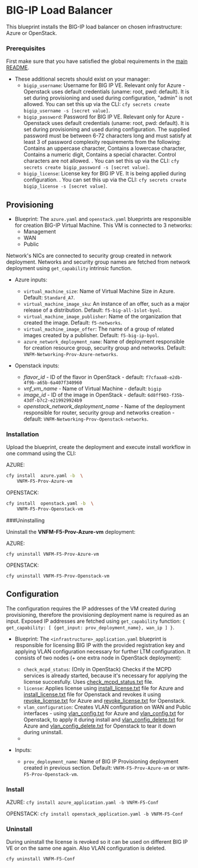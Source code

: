 # BIG-IP Load Balancer

This blueprint installs the BIG-IP load balancer on chosen infrastructure: Azure or OpenStack.

### Prerequisites

First make sure that you have satisfied the global requirements in the [main README](../README.md).

* These additional secrets should exist on your manager:
  * `bigip_username`: Username for BIG IP VE. Relevant only for Azure - Openstack uses default credentials (uname: root, pwd: default). It is set during provisioning and used during configuration, "admin" is not allowed. You can set this up via the CLI: `cfy secrets create bigip_username -s [secret value]`.
  * `bigip_password`: Password for BIG IP VE. Relevant only for Azure - Openstack uses default credentials (uname: root, pwd: default). It is set during provisioning and used during configuration. The supplied password must be between 6-72 characters long and must satisfy at least 3 of password complexity requirements from the following: Contains an uppercase character, Contains a lowercase character, Contains a numeric digit, Contains a special character. Control characters are not allowed. . You can set this up via the CLI: `cfy secrets create bigip_password -s [secret value]`.
  * `bigip_license`: License key for BIG IP VE. It is being applied during configuration. . You can set this up via the CLI: `cfy secrets create bigip_license -s [secret value]`.

## Provisioning

* Blueprint: The `azure.yaml` and `openstack.yaml` blueprints are responsible for creation BIG-IP Virtual Machine. This VM is connected to 3 networks:
  * Management
  * WAN
  * Public

Network's NICs are connected to security group created in network deployment.
Networks and security group names are fetched from network deployment using `get_capability` intrinsic function.

* Azure inputs:
  * `virtual_machine_size`: Name of Virtual Machine Size in Azure. Default: `Standard_A7`.
  * `virtual_machine_image_sku`:  An instance of an offer, such as a major release of a distribution. Default: `f5-big-all-1slot-byol`.
  * `virtual_machine_image_publisher`:  Name of the organization that created the image. Default: `f5-networks`.
  * `virtual_machine_image_offer`:  The name of a group of related images created by a publisher. Default: `f5-big-ip-byol`.
  * `azure_network_deployment_name`: Name of deployment responsible for creation resource group, security group and networks. Default: `VNFM-Networking-Prov-Azure-networks`.

* Openstack inputs:
  * *flavor_id* - ID of the flavor in OpenStack - default: `f7cfaaa8-e2db-4f9b-a65b-6a407f340960`
  * *vnf_vm_name* - Name of Virtual Machine - default: `bigip`
  * *image_id* - ID of the image in OpenStack - default: `6d8ff903-f35b-43df-b7c2-e219929924b9`
  * *openstack_network_deployment_name* - Name of the deployment responsible for router, security group and networks creation -
      default: `VNFM-Networking-Prov-Openstack-networks`.

### Installation

Upload the blueprint, create the deployment and execute install workflow in one command using the CLI:

AZURE:
```bash
cfy install  azure.yaml -b  \
    VNFM-F5-Prov-Azure-vm
```

OPENSTACK:
```bash
cfy install  openstack.yaml -b  \
    VNFM-F5-Prov-Openstack-vm
```

###Uninstalling

Uninstall the **VNFM-F5-Prov-Azure-vm** deployment:

AZURE:
```
cfy uninstall VNFM-F5-Prov-Azure-vm
```

OPENSTACK:
```
cfy uninstall VNFM-F5-Prov-Openstack-vm
```

## Configuration

The configuration requires the IP addresses of the VM created during provisioning, therefore the provisioning deployment name is required as an input. Exposed IP addresses are fetched using `get_capability` function: `{ get_capability: [ {get_input: prov_deployment_name}, wan_ip ] }`.

* Blueprint: The `<infrastructure>_application.yaml` blueprint is responsible for licensing BIG IP with the provided registration key and applying VLAN configuration necessary for further LTM configuration. It consists of two nodes (+ one extra node in OpenStack deployment):
  * `check_mcpd_status`: (Only in OpenStack) Checks if the MCPD services is already started, because it's necessary for applying the license succesfully.
    Uses [check_mcpd_status.txt](Resources/templates/openstack/check_mcpd_status.txt) file.
  * `license`: Applies license using [install_license.txt](Resources/templates/azure/install_license.txt) file for Azure and [install_license.txt](Resources/templates/openstack/install_license.txt) file for Openstack and revokes it using [revoke_license.txt](Resources/templates/azure/revoke_license.txt) for Azure and [revoke_license.txt](Resources/templates/openstack/revoke_license.txt) for Openstack.
  * `vlan_configuration`: Creates VLAN configuration on WAN and Public interfaces - using [vlan_config.txt](Resources/templates/azure/vlan_config.txt) for Azure and [vlan_config.txt](Resources/templates/openstack/vlan_config.txt) for Openstack, to apply it during install and [vlan_config_delete.txt](Resources/templates/azure/vlan_config_delete.txt) for Azure and [vlan_config_delete.txt](Resources/templates/openstack/vlan_config_delete.txt) for Openstack to tear it down during uninstall.
  *

* Inputs:
  * `prov_deployment_name`: Name of BIG IP Provisioning deployment created in previous section. Default: `VNFM-F5-Prov-Azure-vm` or `VNFM-F5-Prov-Openstack-vm`.


### Install

AZURE:
`cfy install azure_application.yaml -b VNFM-F5-Conf`

OPENSTACK:
`cfy install openstack_application.yaml -b VNFM-F5-Conf`

### Uninstall

During uninstall the license is revoked so it can be used on different BIG IP VE or on the same one again. Also VLAN configuration is deleted.

`cfy uninstall VNFM-F5-Conf`
